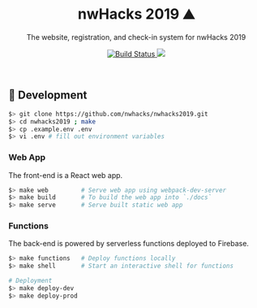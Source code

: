 <h1 align="center">nwHacks 2019 ⛰</h1>
<p align="center">
  The website, registration, and check-in system for nwHacks 2019
</p>

<p align="center">
  <a href="https://travis-ci.com/nwhacks/nwhacks2019">
    <img src="https://travis-ci.com/nwhacks/nwhacks2019.svg?branch=master"
      alt="Build Status" />
  </a>

  <a href="https://coveralls.io/github/nwhacks/nwhacks2019">
    <img src="https://coveralls.io/repos/github/nwhacks/nwhacks2019/badge.svg?branch=master">
  </a>
</p>

<br>

## :construction: Development

```bash
$> git clone https://github.com/nwhacks/nwhacks2019.git
$> cd nwhacks2019 ; make
$> cp .example.env .env
$> vi .env # fill out environment variables
```

### Web App

The front-end is a React web app.

```bash
$> make web         # Serve web app using webpack-dev-server
$> make build       # To build the web app into `./docs`
$> make serve       # Serve built static web app
```

### Functions

The back-end is powered by serverless functions deployed to Firebase.

```bash
$> make functions   # Deploy functions locally
$> make shell       # Start an interactive shell for functions

# Deployment
$> make deploy-dev
$> make deploy-prod
```
